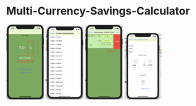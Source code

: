 # Multi-Currency-Savings-Calculator
<img src=https://github.com/ShubhChopra/Multi-Currency-Savings-Calculator/blob/master/imgs/img1.png width="100">
<img src=https://github.com/ShubhChopra/Multi-Currency-Savings-Calculator/blob/master/imgs/img2.png width="100">
<img src=https://github.com/ShubhChopra/Multi-Currency-Savings-Calculator/blob/master/imgs/img3.png width="100">
<img src=https://github.com/ShubhChopra/Multi-Currency-Savings-Calculator/blob/master/imgs/img4.png width="100">

